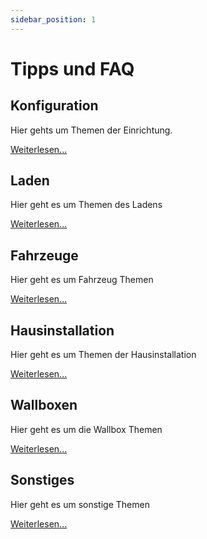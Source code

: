 ```yaml
---
sidebar_position: 1
---
```


# Tipps und FAQ

## Konfiguration

Hier gehts um Themen der Einrichtung.

[Weiterlesen...](setup)

## Laden

Hier geht es um Themen des Ladens

[Weiterlesen...](charging)

## Fahrzeuge

Hier geht es um Fahrzeug Themen

[Weiterlesen...](vehicles)

## Hausinstallation

Hier geht es um Themen der Hausinstallation

[Weiterlesen...](meters)

## Wallboxen

Hier geht es um die Wallbox Themen

[Weiterlesen...](wallbox)

## Sonstiges

Hier geht es um sonstige Themen

[Weiterlesen...](faq)

